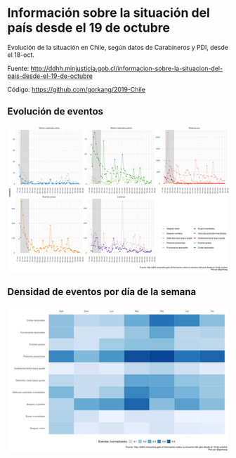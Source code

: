 # Información sobre la situación del país desde el 19 de octubre

Evolución de la situación en Chile, según datos de Carabineros y PDI, desde el 18-oct. 

Fuente: http://ddhh.minjusticia.gob.cl/informacion-sobre-la-situacion-del-pais-desde-el-19-de-octubre

Código: https://github.com/gorkang/2019-Chile


## Evolución de eventos

[![](outputs/LAST_plot_grouped.png)](outputs/LAST_plot_grouped.png)


## Densidad de eventos por día de la semana

[![](outputs/LAST_plot_heatmap.png)](outputs/LAST_plot_heatmap.png)
